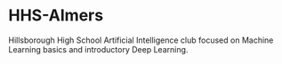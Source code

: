 # HHS-AImers
Hillsborough High School Artificial Intelligence club focused on Machine Learning basics and introductory Deep Learning.
